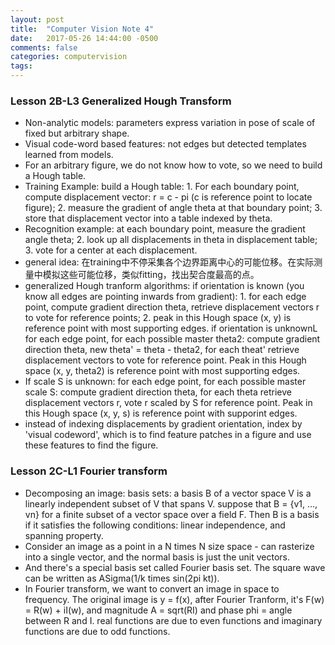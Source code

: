 ```yaml
---
layout: post
title:  "Computer Vision Note 4"
date:   2017-05-26 14:44:00 -0500
comments: false
categories: computervision
tags: 
---
```


### Lesson 2B-L3 Generalized Hough Transform
- Non-analytic models: parameters express variation in pose of scale of fixed but arbitrary shape.
- Visual code-word based features: not edges but detected templates learned from models.
- For an arbitrary figure, we do not know how to vote, so we need to build a Hough table.
- Training Example: build a Hough table: 1. For each boundary point, compute displacement vector: r = c - pi (c is reference point to locate figure); 2. measure the gradient of angle theta at that boundary point; 3. store that displacement vector into a table indexed by theta.
- Recognition example: at each boundary point, measure the gradient angle theta; 2. look up all displacements in theta in displacement table; 3. vote for a center at each displacement.
- general idea: 在training中不停采集各个边界距离中心的可能位移。在实际测量中模拟这些可能位移，类似fitting，找出契合度最高的点。
- generalized Hough tranform algorithms: if orientation is known (you know all edges are pointing inwards from gradient): 1. for each edge point, compute gradient direction theta, retrieve displacement vectors r to vote for reference points; 2. peak in this Hough space (x, y) is reference point with most supporting edges. if orientation is unknownL for each edge point, for each possible master theta2: compute gradient direction theta, new theta' = theta - theta2, for each theat' retrieve displacement vectors to vote for reference point. Peak in this Hough space (x, y, theta2) is reference point with most supporting edges.
- If scale S is unknown: for each edge point, for each possible master scale S: compute gradient direction theta, for each theta retrieve displacement vectors r, vote r scaled by S for reference point. Peak in this Hough space (x, y, s) is reference point with supporint edges.
- instead of indexing displacements by gradient orientation, index by 'visual codeword', which is to find feature patches in a figure and use these features to find the figure.

### Lesson 2C-L1 Fourier transform
- Decomposing an image: basis sets: a basis B of a vector space V is a linearly independent subset of V that spans V. suppose that B = {v1, ..., vn} for a finite subset of a vector space over a field F. Then B is a basis if it satisfies the following conditions: linear independence,  and spanning property.
- Consider an image as a point in a N times N size space - can rasterize into a single vector, and the normal basis is just the unit vectors.
- And there's a special basis set called Fourier basis set. The square wave can be written as ASigma(1/k times sin(2pi kt)). 
- In Fourier transform, we want to convert an image in space to frequency. The original image is y = f(x), after Fourier Tranform, it's F(w) = R(w) + iI(w), and magnitude A = sqrt(RI) and phase phi = angle between R and I. real functions are due to even functions and imaginary functions are due to odd functions.